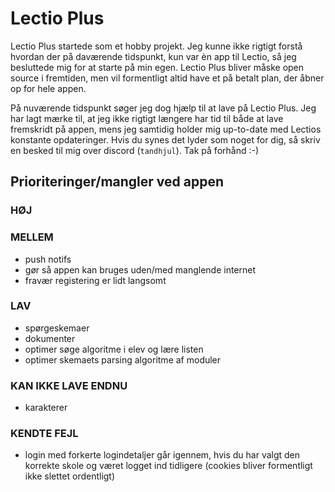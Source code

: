 # Lectio Plus
Lectio Plus startede som et hobby projekt. Jeg kunne ikke rigtigt forstå hvordan der på daværende tidspunkt, kun var èn app til Lectio, så jeg besluttede mig for at starte på min egen. Lectio Plus bliver måske open source i fremtiden, men vil formentligt altid have et på betalt plan, der åbner op for hele appen. 

På nuværende tidspunkt søger jeg dog hjælp til at lave på Lectio Plus. Jeg har lagt mærke til, at jeg ikke rigtigt længere har tid til både at lave fremskridt på appen, mens jeg samtidig holder mig up-to-date med Lectios konstante opdateringer. Hvis du synes det lyder som noget for dig, så skriv en besked til mig over discord (`tandhjul`). Tak på forhånd :-)

## Prioriteringer/mangler ved appen

### __HØJ__

### __MELLEM__
- push notifs
- gør så appen kan bruges uden/med manglende internet
- fravær registering er lidt langsomt

### __LAV__
- spørgeskemaer
- dokumenter
- optimer søge algoritme i elev og lære listen
- optimer skemaets parsing algoritme af moduler

### __KAN IKKE LAVE ENDNU__
- karakterer

### __KENDTE FEJL__
- login med forkerte logindetaljer går igennem, hvis du har valgt den korrekte skole og været logget ind tidligere (cookies bliver formentligt ikke slettet ordentligt)